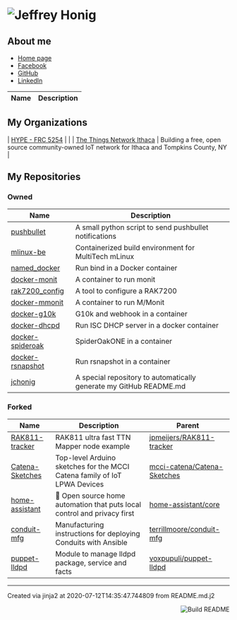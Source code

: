 # ![Jeffrey Honig](https://0.gravatar.com/avatar/b25e2ae1f07ec30647f346df81d2d841?s=120)

## About me

* [Home page](https://jch.honig.net/)
* [Facebook](https://www.facebook.com/jchonig)
* [GitHub](https://github.com/jchonig)
* [LinkedIn](https://www.linkedin.com/in/jchonig/)

| Name | Description |
|---|---|
## My Organizations
  | [HYPE - FRC 5254](https://github.com/FRC5254) |  |
  | [The Things Network Ithaca](https://github.com/IthacaThings) | Building a free, open source community-owned IoT network for Ithaca and Tompkins County, NY |
  ## My Repositories
### Owned
| Name | Description |
|---|---|
  | [pushbullet](https://github.com/jchonig/pushbullet) | A small python script to send pushbullet notifications |
  | [mlinux-be](https://github.com/jchonig/mlinux-be) | Containerized build environment for MultiTech mLinux |
  | [named_docker](https://github.com/jchonig/named_docker) | Run bind in a Docker container |
  | [docker-monit](https://github.com/jchonig/docker-monit) | A container to run monit |
  | [rak7200_config](https://github.com/jchonig/rak7200_config) | A tool to configure a RAK7200 |
  | [docker-mmonit](https://github.com/jchonig/docker-mmonit) | A container to run M/Monit |
  | [docker-g10k](https://github.com/jchonig/docker-g10k) | G10k and webhook in a container |
  | [docker-dhcpd](https://github.com/jchonig/docker-dhcpd) | Run ISC DHCP server in a docker container |
  | [docker-spideroak](https://github.com/jchonig/docker-spideroak) | SpiderOakONE in a container |
  | [docker-rsnapshot](https://github.com/jchonig/docker-rsnapshot) | Run rsnapshot in a container |
  | [jchonig](https://github.com/jchonig/jchonig) | A special repository to automatically generate my GitHub README.md |
  ### Forked
| Name | Description | Parent |
|---|---|---|
  | [RAK811-tracker](https://github.com/jchonig/RAK811-tracker) | RAK811 ultra fast TTN Mapper node example | [jpmeijers/RAK811-tracker](https://github.com/jpmeijers/RAK811-tracker) |
  | [Catena-Sketches](https://github.com/jchonig/Catena-Sketches) | Top-level Arduino sketches for the MCCI Catena family of IoT LPWA Devices | [mcci-catena/Catena-Sketches](https://github.com/mcci-catena/Catena-Sketches) |
  | [home-assistant](https://github.com/jchonig/home-assistant) | :house_with_garden: Open source home automation that puts local control and privacy first | [home-assistant/core](https://github.com/home-assistant/core) |
  | [conduit-mfg](https://github.com/jchonig/conduit-mfg) | Manufacturing instructions for deploying Conduits with Ansible | [terrillmoore/conduit-mfg](https://github.com/terrillmoore/conduit-mfg) |
  | [puppet-lldpd](https://github.com/jchonig/puppet-lldpd) | Module to manage lldpd package, service and facts | [voxpupuli/puppet-lldpd](https://github.com/voxpupuli/puppet-lldpd) |
  ---

Created via jinja2 at 2020-07-12T14:35:47.744809 from README.md.j2

<a href="https://github.com/jchonig/jchonig/actions"><img src="https://github.com/jchonig/jchonig/workflows/Build%20README/badge.svg" align="right" alt="Build README"></a>
